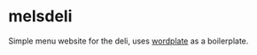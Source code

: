 # melsdeli

Simple menu website for the deli, uses [wordplate](https://github.com/shampine/wordplate) as a boilerplate.

